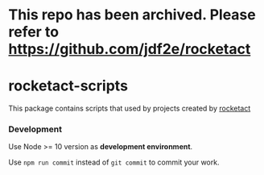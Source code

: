 # This repo has been archived. Please refer to https://github.com/jdf2e/rocketact


# rocketact-scripts

This package contains scripts that used by projects created by [rocketact](https://github.com/jdf2e/rocketact)

### Development

Use Node >= 10 version as **development environment**.

Use `npm run commit` instead of `git commit` to commit your work.
